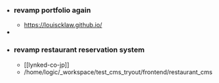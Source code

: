 - ### revamp portfolio again
	- https://louiscklaw.github.io/
-
- ### revamp restaurant reservation system
	- [[lynked-co-jp]]
	- /home/logic/_workspace/test_cms_tryout/frontend/restaurant_cms